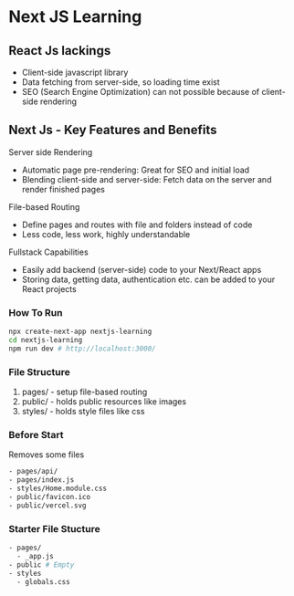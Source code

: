 # Next JS Learning

## React Js lackings

-   Client-side javascript library
-   Data fetching from server-side, so loading time exist
-   SEO (Search Engine Optimization) can not possible because of client-side rendering

## Next Js - Key Features and Benefits

Server side Rendering

-   Automatic page pre-rendering: Great for SEO and initial load
-   Blending client-side and server-side: Fetch data on the server and render finished pages

File-based Routing

-   Define pages and routes with file and folders instead of code
-   Less code, less work, highly understandable

Fullstack Capabilities

-   Easily add backend (server-side) code to your Next/React apps
-   Storing data, getting data, authentication etc. can be added to your React projects

### How To Run

```sh
npx create-next-app nextjs-learning
cd nextjs-learning
npm run dev # http://localhost:3000/
```

### File Structure

1. pages/ - setup file-based routing
2. public/ - holds public resources like images
3. styles/ - holds style files like css

### Before Start

Removes some files

```sh
- pages/api/
- pages/index.js
- styles/Home.module.css
- public/favicon.ico
- public/vercel.svg
```

### Starter File Stucture

```sh
- pages/
  - _app.js
- public # Empty
- styles
  - globals.css
```
